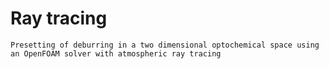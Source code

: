 # Ray tracing
`Presetting of deburring in a two dimensional optochemical space using an OpenFOAM solver with atmospheric ray tracing`
